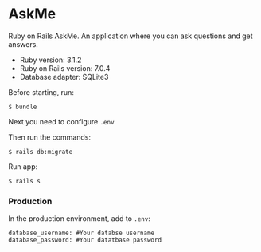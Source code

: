 # AskMe

Ruby on Rails AskMe. An application where you can ask questions and get answers.

* Ruby version: 3.1.2
* Ruby on Rails version: 7.0.4
* Database adapter: SQLite3

Before starting, run:

```
$ bundle
```

Next you need to configure `.env`


Then run the commands:

```
$ rails db:migrate
```

Run app:

```
$ rails s
```

### Production

In the production environment, add to `.env`:

```
database_username: #Your databse username
database_password: #Your datatbase password
```
